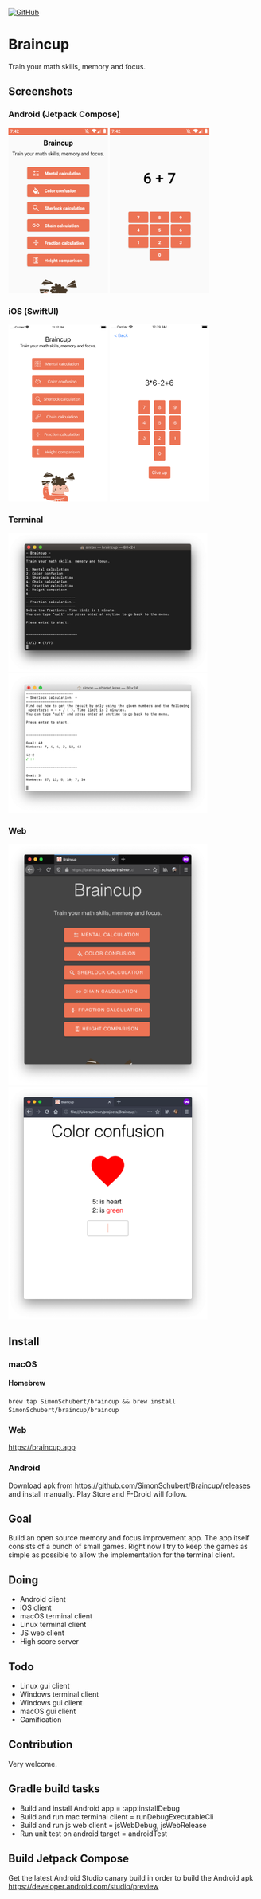 [![GitHub](https://img.shields.io/github/license/SimonSchubert/Braincup.svg)](https://www.apache.org/licenses/LICENSE-2.0)

# Braincup
Train your math skills, memory and focus.

## Screenshots

### Android (Jetpack Compose)
<img src="https://raw.githubusercontent.com/SimonSchubert/Braincup/master/media/screen_android_01.png" width="200"> <img src="https://raw.githubusercontent.com/SimonSchubert/Braincup/master/media/screen_android_02.png" width="200">

### iOS (SwiftUI)
<img src="https://raw.githubusercontent.com/SimonSchubert/Braincup/master/media/screen_ios_01.png" width="200"> <img src="https://raw.githubusercontent.com/SimonSchubert/Braincup/master/media/screen_ios_02.png" width="200">

### Terminal
<img src="https://raw.githubusercontent.com/SimonSchubert/Braincup/master/media/screen_mac_cli_01.png" width="400"> <img src="https://raw.githubusercontent.com/SimonSchubert/Braincup/master/media/screen_mac_cli_02.png" width="400">

### Web
<img src="https://raw.githubusercontent.com/SimonSchubert/Braincup/master/media/screen_web_01.png" width="400"> <img src="https://raw.githubusercontent.com/SimonSchubert/Braincup/master/media/screen_web_02.png" width="400">

## Install

### macOS

#### Homebrew
`brew tap SimonSchubert/braincup && brew install SimonSchubert/braincup/braincup`

### Web
https://braincup.app

### Android
Download apk from https://github.com/SimonSchubert/Braincup/releases and install manually. Play Store and F-Droid will follow.

## Goal
Build an open source memory and focus improvement app. The app itself consists of a bunch of small games. Right now I try to keep the games as simple as possible to allow the implementation for the terminal client.

## Doing
- Android client
- iOS client
- macOS terminal client
- Linux terminal client
- JS web client
- High score server

## Todo
- Linux gui client
- Windows terminal client
- Windows gui client
- macOS gui client
- Gamification

## Contribution
Very welcome.

## Gradle build tasks
- Build and install Android app = :app:installDebug
- Build and run mac terminal client = runDebugExecutableCli
- Build and run js web client = jsWebDebug, jsWebRelease
- Run unit test on android target = androidTest

## Build Jetpack Compose

Get the latest Android Studio canary build in order to build the Android apk https://developer.android.com/studio/preview